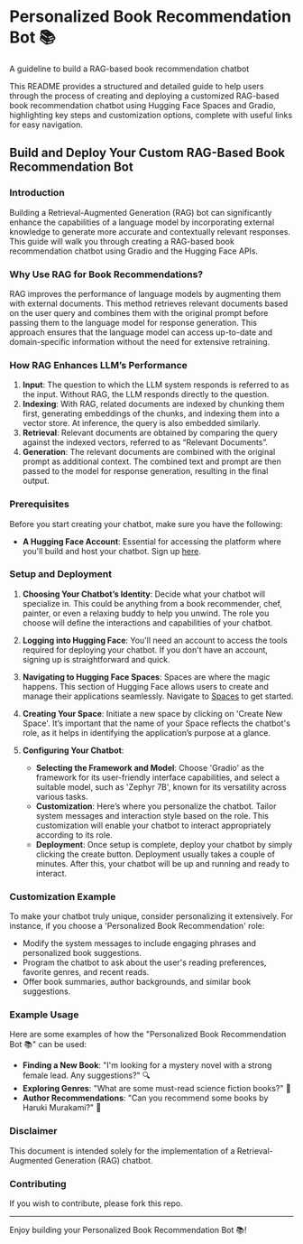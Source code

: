 # Personalized Book Recommendation Bot 📚
A guideline to build a RAG-based book recommendation chatbot

This README provides a structured and detailed guide to help users through the process of creating and deploying a customized RAG-based book recommendation chatbot using Hugging Face Spaces and Gradio, highlighting key steps and customization options, complete with useful links for easy navigation.

## Build and Deploy Your Custom RAG-Based Book Recommendation Bot

### Introduction
Building a Retrieval-Augmented Generation (RAG) bot can significantly enhance the capabilities of a language model by incorporating external knowledge to generate more accurate and contextually relevant responses. This guide will walk you through creating a RAG-based book recommendation chatbot using Gradio and the Hugging Face APIs.

### Why Use RAG for Book Recommendations?

RAG improves the performance of language models by augmenting them with external documents. This method retrieves relevant documents based on the user query and combines them with the original prompt before passing them to the language model for response generation. This approach ensures that the language model can access up-to-date and domain-specific information without the need for extensive retraining.

### How RAG Enhances LLM’s Performance

1. **Input**: The question to which the LLM system responds is referred to as the input. Without RAG, the LLM responds directly to the question.
2. **Indexing**: With RAG, related documents are indexed by chunking them first, generating embeddings of the chunks, and indexing them into a vector store. At inference, the query is also embedded similarly.
3. **Retrieval**: Relevant documents are obtained by comparing the query against the indexed vectors, referred to as “Relevant Documents”.
4. **Generation**: The relevant documents are combined with the original prompt as additional context. The combined text and prompt are then passed to the model for response generation, resulting in the final output.

### Prerequisites
Before you start creating your chatbot, make sure you have the following:

- **A Hugging Face Account**: Essential for accessing the platform where you'll build and host your chatbot. Sign up [here](https://huggingface.co/join).

### Setup and Deployment

1. **Choosing Your Chatbot’s Identity**: Decide what your chatbot will specialize in. This could be anything from a book recommender, chef, painter, or even a relaxing buddy to help you unwind. The role you choose will define the interactions and capabilities of your chatbot.

2. **Logging into Hugging Face**: You'll need an account to access the tools required for deploying your chatbot. If you don't have an account, signing up is straightforward and quick.

3. **Navigating to Hugging Face Spaces**: Spaces are where the magic happens. This section of Hugging Face allows users to create and manage their applications seamlessly. Navigate to [Spaces](https://huggingface.co/spaces) to get started.

4. **Creating Your Space**: Initiate a new space by clicking on 'Create New Space'. It’s important that the name of your Space reflects the chatbot's role, as it helps in identifying the application’s purpose at a glance.

5. **Configuring Your Chatbot**:

   - **Selecting the Framework and Model**: Choose 'Gradio' as the framework for its user-friendly interface capabilities, and select a suitable model, such as 'Zephyr 7B', known for its versatility across various tasks.
   - **Customization**: Here’s where you personalize the chatbot. Tailor system messages and interaction style based on the role. This customization will enable your chatbot to interact appropriately according to its role.
   - **Deployment**: Once setup is complete, deploy your chatbot by simply clicking the create button. Deployment usually takes a couple of minutes. After this, your chatbot will be up and running and ready to interact.

### Customization Example
To make your chatbot truly unique, consider personalizing it extensively. For instance, if you choose a 'Personalized Book Recommendation' role:

- Modify the system messages to include engaging phrases and personalized book suggestions.
- Program the chatbot to ask about the user's reading preferences, favorite genres, and recent reads.
- Offer book summaries, author backgrounds, and similar book suggestions.

### Example Usage
Here are some examples of how the "Personalized Book Recommendation Bot 📚" can be used:

- **Finding a New Book**: "I'm looking for a mystery novel with a strong female lead. Any suggestions?" 🔍
- **Exploring Genres**: "What are some must-read science fiction books?" 🚀
- **Author Recommendations**: "Can you recommend some books by Haruki Murakami?" 📖

### Disclaimer
This document is intended solely for the implementation of a Retrieval-Augmented Generation (RAG) chatbot.

### Contributing
If you wish to contribute, please fork this repo.

---
Enjoy building your Personalized Book Recommendation Bot 📚!
